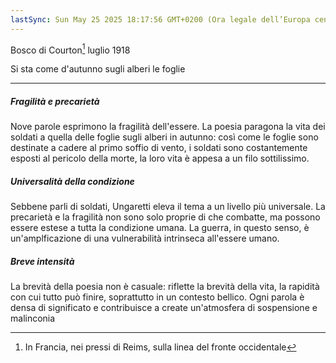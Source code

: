 ```yaml
---
lastSync: Sun May 25 2025 18:17:56 GMT+0200 (Ora legale dell’Europa centrale)
---
```

Bosco di Courton[^1] luglio 1918

Si sta come
d'autunno
sugli alberi
le foglie

[^1]: In Francia, nei pressi di Reims, sulla linea del fronte occidentale

---
##### Fragilità e precarietà
Nove parole esprimono la fragilità dell'essere. La poesia paragona la vita dei soldati a quella delle foglie sugli alberi in autunno: così come le foglie sono destinate a cadere al primo soffio di vento, i soldati sono costantemente esposti al pericolo della morte, la loro vita è appesa a un filo sottilissimo.

##### Universalità della condizione
Sebbene parli di soldati, Ungaretti eleva il tema a un livello più universale. La precarietà e la fragilità non sono solo proprie di che combatte, ma possono essere estese a tutta la condizione umana. La guerra, in questo senso, è un'amplficazione di una vulnerabilità intrinseca all'essere umano.

##### Breve intensità
La brevità della poesia non è casuale: riflette la brevità della vita, la rapidità con cui tutto può finire, soprattutto in un contesto bellico. Ogni parola è densa di significato e contribuisce a create un'atmosfera di sospensione e malinconia